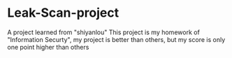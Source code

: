 # Leak-Scan-project #
A project learned from "shiyanlou"
This project is my homework of "Information Securty", my project is better than others, but my score is only one point higher than others